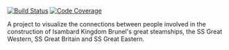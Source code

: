 [![Build Status](https://dev.azure.com/brunels-network/network/_apis/build/status/brunels-network.network?branchName=devel)](https://dev.azure.com/brunels-network/network/_build/latest?definitionId=1&branchName=devel)
[![Code Coverage](https://img.shields.io/azure-devops/coverage/brunel-network/brunel/1/devel)](https://img.shields.io/azure-devops/coverage/brunels-network/brunel/1/devel)


A project to visualize the connections between people involved in the construction of Isambard Kingdom Brunel's great steamships, the SS Great Western, SS Great Britain and SS Great Eastern.


